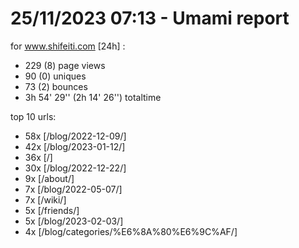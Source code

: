# 25/11/2023 07:13 - Umami report
for www.shifeiti.com [24h] :

 - 229 (8) page views
 - 90 (0) uniques
 - 73 (2) bounces
 - 3h 54' 29'' (2h 14' 26'') totaltime


top 10 urls:
 - 58x [/blog/2022-12-09/]
 - 42x [/blog/2023-01-12/]
 - 36x [/]
 - 30x [/blog/2022-12-22/]
 - 9x [/about/]
 - 7x [/blog/2022-05-07/]
 - 7x [/wiki/]
 - 5x [/friends/]
 - 5x [/blog/2023-02-03/]
 - 4x [/blog/categories/%E6%8A%80%E6%9C%AF/]



